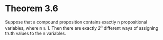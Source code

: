 # Theorem 3.6
Suppose that a compound proposition contains exactly n propositional variables, where n $\geq$ 1. Then there are exactly $2^n$ different ways of assigning truth values to the n variables.